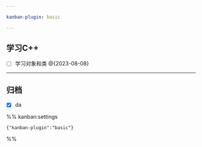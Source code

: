 ```yaml
---

kanban-plugin: basic

---
```


## 学习C++

- [ ] 学习对象和类 @{2023-08-08}


***

## 归档

- [x] da

%% kanban:settings
```
{"kanban-plugin":"basic"}
```
%%